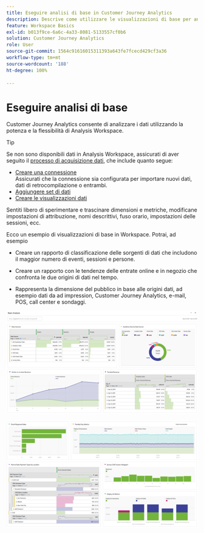 ```yaml
---
title: Eseguire analisi di base in Customer Journey Analytics
description: Descrive come utilizzare le visualizzazioni di base per analizzare i dati in Customer Journey Analytics
feature: Workspace Basics
exl-id: b013f9ce-6a6c-4a33-8081-5133557cf0b6
solution: Customer Journey Analytics
role: User
source-git-commit: 1564c91616015311393a643fe7fcecd429cf3a36
workflow-type: tm+mt
source-wordcount: '188'
ht-degree: 100%

---
```


# Eseguire analisi di base

Customer Journey Analytics consente di analizzare i dati utilizzando la potenza e la flessibilità di Analysis Workspace.

>[!TIP]
>
>Se non sono disponibili dati in Analysis Workspace, assicurati di aver seguito il [processo di acquisizione dati](/help/data-ingestion/data-ingestion.md), che include quanto segue:<ul><li>[Creare una connessione](/help/connections/create-connection.md#create-and-configure-the-connection) </br>Assicurati che la connessione sia configurata per importare nuovi dati, dati di retrocompilazione o entrambi.</li><li>[Aggiungere set di dati](/help/connections/create-connection.md#add-and-configure-datasets)</li><li>[Creare le visualizzazioni dati](/help/data-views/create-dataview.md)</li></ul>

Sentiti libero di sperimentare e trascinare dimensioni e metriche, modificane impostazioni di attribuzione, nomi descrittivi, fuso orario, impostazioni delle sessioni, ecc.

Ecco un esempio di visualizzazioni di base in Workspace. Potrai, ad esempio

* Creare un rapporto di classificazione delle sorgenti di dati che includono il maggior numero di eventi, sessioni e persone.

* Creare un rapporto con le tendenze delle entrate online e in negozio che confronta le due origini di dati nel tempo.

* Rappresenta la dimensione del pubblico in base alle origini dati, ad esempio dati da ad impression, Customer Journey Analytics, e-mail, POS, call center e sondaggi.

![Visualizzazioni di esempio di grafici di analisi di base.](assets/cja-basic-analysis.png)

![Altri esempi di visualizzazioni dei grafici di analisi di base](assets/cja-basic-analysis2.png)
